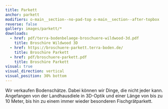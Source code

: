 ```yaml
---
title: Parkett
anchor: parkett
modifiers: o-main__section--no-pad-top o-main__section--after-topbox
reverse: false
gallery: images/parkett/*
downloads:
  - href: pdf/terra-bodenbelaege-broschuere-wildwood-3d.pdf
    title: Broschüre Wildwood 3D
  - href: https://broschuere-parkett.terra-boden.de/
    title: Broschüre Parkett
  - href: pdf/broschuere-parkett.pdf
    title: Broschüre Parkett
visual: true
visual_direction: vertical
visual_position: 30% bottom
---
```

<span class="c-headline c-headline--text-sizing c-headline--inline">Wir verkaufen Bodenschätze.</span> Dabei können wir Dinge, die nicht jeder kann. Angefangen von der Landhausdiele in 3D-Optik und einer Länge von bis zu 10 Meter, bis hin zu einem immer wieder besonderen Fischgrätparkett.
